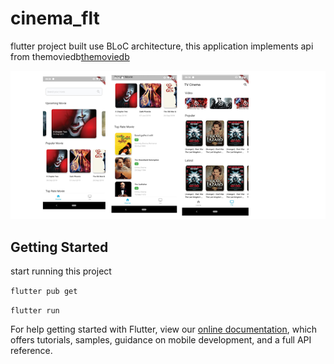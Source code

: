 # cinema_flt

flutter project built use BLoC architecture, this application implements api from themoviedb[themoviedb](http://themoviedb.org)

![Screenshot](cinema.png)

## Getting Started

start running this project

`flutter pub get`

`flutter run`


For help getting started with Flutter, view our
[online documentation](https://flutter.dev/docs), which offers tutorials,
samples, guidance on mobile development, and a full API reference.
